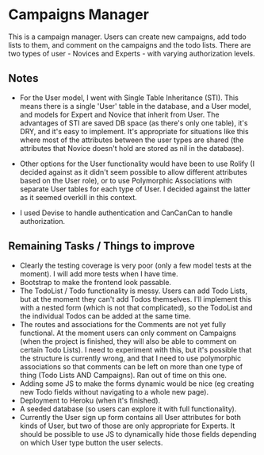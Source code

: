 # Campaigns Manager

This is a campaign manager. Users can create new campaigns, add todo lists to them, and comment on the campaigns and the todo lists. There are two types of user - Novices and Experts - with varying authorization levels.


## Notes

- For the User model, I went with Single Table Inheritance (STI). This means there is a single 'User' table in the database, and a User model, and models for Expert and Novice that inherit from User. The advantages of STI are saved DB space (as there's only one table), it's DRY, and it's easy to implement. It's appropriate for situations like this where most of the attributes between the user types are shared (the attributes that Novice doesn't hold are stored as nil in the database).

- Other options for the User functionality would have been to use Rolify (I decided against as it didn't seem possible to allow different attributes based on the User role), or to use Polymorphic Associations with separate User tables for each type of User. I decided against the latter as it seemed overkill in this context.

 - I used Devise to handle authentication and CanCanCan to handle authorization.

## Remaining Tasks / Things to improve

- Clearly the testing coverage is very poor (only a few model tests at the moment). I will add more tests when I have time.
- Bootstrap to make the frontend look passable.
- The TodoList / Todo functionality is messy. Users can add Todo Lists, but at the moment they can't add Todos themselves. I'll implement this with a nested form (which is not that complicated), so the TodoList and the individual Todos can be added at the same time.
- The routes and associations for the Comments are not yet fully functional. At the moment users can only comment on Campaigns (when the project is finished, they will also be able to comment on certain Todo Lists). I need to experiment with this, but it's possible that the structure is currently wrong, and that I need to use polymorphic associations so that comments can be left on more than one type of thing (Todo Lists AND Campaigns). Ran out of time on this one.
- Adding some JS to make the forms dynamic would be nice (eg creating new Todo fields without navigating to a whole new page).
- Deployment to Heroku (when it's finished).
- A seeded database (so users can explore it with full functionality).
- Currently the User sign up form contains all User attributes for both kinds of User, but two of those are only appropriate for Experts. It should be possible to use JS to dynamically hide those fields depending on which User type button the user selects. 
